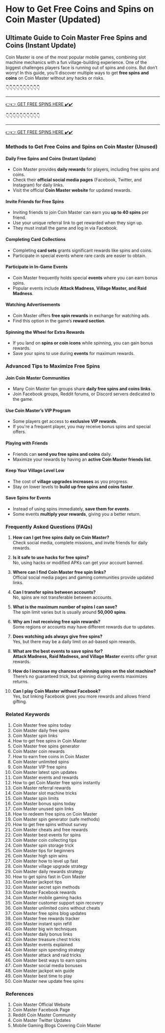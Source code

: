 # How to Get Free Coins and Spins on Coin Master (Updated)

## Ultimate Guide to Coin Master Free Spins and Coins (Instant Update)

Coin Master is one of the most popular mobile games, combining slot machine mechanics with a fun village-building experience. One of the biggest challenges players face is running out of spins and coins. But don’t worry! In this guide, you’ll discover multiple ways to get **free spins and coins** on Coin Master without any hacks or risks. 

👇👇👇👇👇👇👇👇👇👇

---

[👉👉 GET FREE SPINS HERE ✔️✔️ ](https://therewardgate.com/free-coin-master-spin/)

👇👇👇👇👇👇👇👇👇👇

---

[👉👉 GET FREE SPINS HERE ✔️✔️ ](https://therewardgate.com/free-coin-master-spin/)


### Methods to Get Free Coins and Spins on Coin Master (Unused)

#### Daily Free Spins and Coins (Instant Update)
- Coin Master provides **daily rewards** for players, including free spins and coins.
- Check their **official social media pages** (Facebook, Twitter, and Instagram) for daily links.
- Visit the official **Coin Master website** for updated rewards.

#### Invite Friends for Free Spins
- Inviting friends to join Coin Master can earn you **up to 40 spins** per friend.
- Use your unique referral link to get rewarded when they sign up.
- They must install the game and log in via Facebook.

#### Completing Card Collections
- Completing **card sets** grants significant rewards like spins and coins.
- Participate in special events where rare cards are easier to obtain.

#### Participate in In-Game Events
- Coin Master frequently holds special **events** where you can earn bonus spins.
- Popular events include **Attack Madness, Village Master, and Raid Madness**.

#### Watching Advertisements
- Coin Master offers **free spin rewards** in exchange for watching ads.
- Find this option in the game’s **reward section**.

#### Spinning the Wheel for Extra Rewards
- If you land on **spins or coin icons** while spinning, you can gain bonus rewards.
- Save your spins to use during **events** for maximum rewards.

### Advanced Tips to Maximize Free Spins

#### Join Coin Master Communities
- Many Coin Master fan groups share **daily free spins and coins links**.
- Join Facebook groups, Reddit forums, or Discord servers dedicated to the game.

#### Use Coin Master’s VIP Program
- Some players get access to **exclusive VIP rewards**.
- If you're a frequent player, you may receive bonus spins and special offers.

#### Playing with Friends
- Friends can **send you free spins and coins** daily.
- Maximize your rewards by having an **active Coin Master friends list**.

#### Keep Your Village Level Low
- The cost of **village upgrades increases** as you progress.
- Stay on lower levels to **build up free spins and coins faster**.

#### Save Spins for Events
- Instead of using spins immediately, **save them for events**.
- Some events **multiply your rewards**, giving you a better return.

### Frequently Asked Questions (FAQs)

1. **How can I get free spins daily on Coin Master?**  
   Check social media, complete missions, and invite friends for daily rewards.

2. **Is it safe to use hacks for free spins?**  
   No, using hacks or modified APKs can get your account banned.

3. **Where can I find Coin Master free spin links?**  
   Official social media pages and gaming communities provide updated links.

4. **Can I transfer spins between accounts?**  
   No, spins are not transferable between accounts.

5. **What is the maximum number of spins I can save?**  
   The spin limit varies but is usually around **50,000 spins**.

6. **Why am I not receiving free spin rewards?**  
   Some regions or accounts may have different rewards due to updates.

7. **Does watching ads always give free spins?**  
   Yes, but there may be a daily limit on ad-based spin rewards.

8. **What are the best events to save spins for?**  
   **Attack Madness, Raid Madness, and Village Master** events offer great rewards.

9. **How do I increase my chances of winning spins on the slot machine?**  
   There’s no guaranteed trick, but spinning during events maximizes returns.

10. **Can I play Coin Master without Facebook?**  
   Yes, but linking Facebook gives you more rewards and allows friend gifting.

### Related Keywords

1. Coin Master free spins today  
2. Coin Master daily free spins  
3. Coin Master spin links  
4. How to get free spins in Coin Master  
5. Coin Master free spins generator  
6. Coin Master coin rewards  
7. How to earn free coins in Coin Master  
8. Coin Master unlimited spins  
9. Coin Master VIP free spins  
10. Coin Master latest spin updates  
11. Coin Master events and rewards  
12. How to get Coin Master free spins instantly  
13. Coin Master referral rewards  
14. Coin Master slot machine tricks  
15. Coin Master spin limits  
16. Coin Master bonus spins today  
17. Coin Master unused spin links  
18. How to redeem free spins on Coin Master  
19. Coin Master spin generator (safe methods)  
20. How to get free spins without survey  
21. Coin Master cheats and free rewards  
22. Coin Master best events for spins  
23. Coin Master coin collecting tips  
24. Coin Master spin storage trick  
25. Coin Master tips for beginners  
26. Coin Master high spin wins  
27. Coin Master how to level up fast  
28. Coin Master village upgrade strategy  
29. Coin Master daily rewards strategy  
30. How to get spins fast in Coin Master  
31. Coin Master jackpot tips  
32. Coin Master secret spin methods  
33. Coin Master Facebook rewards  
34. Coin Master mobile gaming hacks  
35. Coin Master customer support spin recovery  
36. Coin Master unlimited coins without cheats  
37. Coin Master free spins blog updates  
38. Coin Master free rewards tracker  
39. Coin Master instant spin refill  
40. Coin Master big win techniques  
41. Coin Master daily bonus links  
42. Coin Master treasure chest tricks  
43. Coin Master events explained  
44. Coin Master spin spending strategy  
45. Coin Master attack and raid tricks  
46. Coin Master best ways to earn spins  
47. Coin Master social media bonuses  
48. Coin Master jackpot win guide  
49. Coin Master best time to play  
50. Coin Master new update free spins  

### References

1. Coin Master Official Website  
2. Coin Master Facebook Page  
3. Reddit Coin Master Community  
4. Coin Master Twitter Updates  
5. Mobile Gaming Blogs Covering Coin Master  
